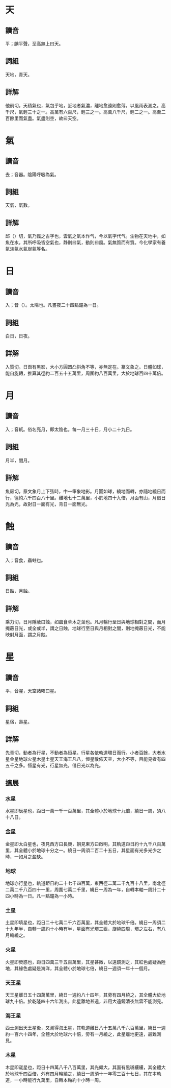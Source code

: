 # 天

## 讀音
平；腆平聲，至高無上曰天。

## 詞組
天地，青天。

## 詳解
他前切，天積氣也，氣包乎地，近地者氣濃，離地愈遠則愈薄。以風雨表測之。高千尺，氣輕三十之一。高萬有六百尺，輕三之一。高萬八千尺，輕二之一。高至二百餘里而氣盡。氣盡則空，故曰天空。

# 氣

## 讀音
去；音器。陰陽呼吸為氣。

## 詞組
天氣，氣數。

## 詳解
邱（）切，氣乃餼之古字也，雲氣之氣本作气，今以氣字代气。生物在天地中，如魚在水，其所呼吸皆空氣也，静則曰氣，動則曰風。氣無質而有質。今化學家有養氣淡氣水氣炭氣等名。

# 日

## 讀音
入；音（）。太陽也。凡晝夜二十四點鐘為一日。

## 詞組
白日，日夜。

## 詳解
入質切。日靣有黑影，大小方圓凹凸斜角不等，亦無定在。篆文象之。日體如球，能自旋轉，推算其徑約二百五十五萬里，周圍約八百萬里，大於地球百四十萬倍。

# 月

## 讀音
入；音軏。俗名亮月，即太陰也。每一月三十日，月小二十九日。

## 詞組
月半，閏月。

## 詳解
魚厥切，篆文象月上下弦時，中一筆象地影。月圓如球，繞地而轉，亦隨地繞日而行，徑約六千四百八十里。離地七十二萬里，小於地四十九倍，月面有山，月借日光為光，故對日一面有光，背日一面無光。

# 蝕

## 讀音
入；音食，蟲蛀也。

## 詞組
日蝕，月蝕。

## 詳解
乘力切，日月隱蔽曰蝕，如蟲食草木之葉也。凡月輪行至日與地球相對之間，而月掩蔽日光，或全或半，謂之日蝕，地球行至日與月相對之間，則地掩蔽日光，不能映射月面，謂之月蝕。

# 星

## 讀音
平，音腥，天空諸曜曰星。

## 詞組
星宿，壽星。

## 詳解
先青切，動者為行星，不動者為恒星。行星各依軌道環日而行。小者百餘，大者水星金星地球火星木星土星天王海王凡八，恒星散佈天空，大小不等，目能見者有四五千之多。恒星有光，行星無光，借日光以為光。

## 擴展

### 水星
水星即辰星也，距日一萬一千一百萬里，其全體小於地球十九倍，繞日一周，須八十八日。

### 金星
金星即太白星也，夜見西方曰長庚，朝見東方曰啟明，其軌道距日約十九千八百萬里，其全體小於地球十分之一。繞日一周須二百二十五日，其星面有光多光少之時，一如月之盈缺。

### 地球
地球亦行星也，軌道距日約二十七千四百萬，東西徑二萬二千九百十八里，南北徑二萬二千八百四十一里，周圍七萬二千里，繞日一周為一年，自轉本軸一周計二十四小時為一日。凡一點鐘為一小時。

### 土星
土星即填星也，距日二十七萬二千六百萬里，其全體大於地球千倍。繞日一周須二十九年半，自轉一周約十小時有半，星面有光環三匝，旋繞四周，環之左右，有八月輪繞之。

### 火星
火星即熒惑也，距日四萬三千五百萬里，其星甚微，以遠鏡測之，其紅色處疑為陸地，其綠色處疑是海洋，其全體小於地球七倍，繞日一週須一年十一個月。

### 天王星
天王星離日五十四萬萬里，繞日一週約八十四年，其旁有四月繞之，其全體大於地球九十倍。於乾隆四十六年測出。此星離地甚遠，非用大遠鏡清夜無雲不能測見。

### 海王星
西士測出天王星後，又測得海王星，其軌道離日八十五萬八千六百萬里，繞日一週約一百六十四年，全體大於地球六十倍，旁有一月繞之，此星離地更遠，最難測見。

### 木星
木星即𡻕星也，距日十四萬八千八百萬里，其光頗大，其面有黑斑縷縷，其全體大於地球千四百倍，外有四月輪繞之，繞日一周須十一年零三百十七日，其在本軌道，一小時能行九萬里，自轉本軸約十小時一周。
